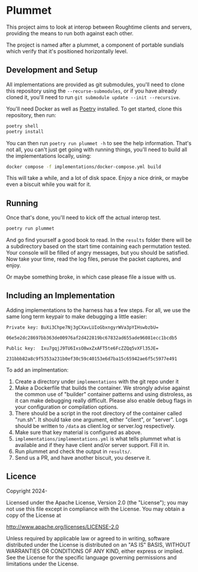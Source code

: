 # Plummet

This project aims to look at interop between Roughtime clients and servers,
providing the means to run both against each other.

The project is named after a plummet, a component of portable sundials which
verify that it's positioned horizontally level.

## Development and Setup

All implementations are provided as git submodules, you'll need to clone this
repository using the `--recurse-submodules`, or if you have already cloned it,
you'll need to run `git submodule update --init --recursive`.

You'll need Docker as well as [Poetry](https://python-poetry.org) installed.
To get started, clone this repository, then run:
```bash
poetry shell
poetry install
```

You can then run `poetry run plummet -h` to see the help information. That's not
all, you can't just get going with running things, you'll need to build all the
implementations locally, using:
```bash
docker compose -f implementations/docker-compose.yml build
```
This will take a while, and a lot of disk space. Enjoy a nice drink, or maybe
even a biscuit while you wait for it.

## Running

Once that's done, you'll need to kick off the actual interop test.

```bash
poetry run plummet
```
And go find yourself a good book to read. In the `results` folder there will be
a subdirectory based on the start time containing each permutation tested. Your
console will be filled of angry messages, but you should be satisfied. Now take
your time, read the log files, peruse the packet captures, and enjoy.

Or maybe something broke, in which case please file a issue with us.

## Including an Implementation

Adding implementations to the harness has a few steps. For all, we use the same
long term keypair to make debugging a little easier:

```
Private key: BuXi3Chpe7Nj3gCXavLUIoGbxngyrWVa3pYIHswbzbU=
             06e5e2dc28697bb363de00976af2d422819bc67832ad655ade96081ecc1bcdb5

Public key:  Ixu7gqjJ9TU6IxsO8wxZxAFT5te6FcZZQq5vXFl35JE=
             231bbb82a8c9f5353a231b0ef30c59c40153e6d7ba15c65942ae6f5c5977e491
```

To add an implmentation:

1. Create a directory under `implementations` with the git repo under it
2. Make a Dockerfile that builds the container. We strongly advise against
   the common use of "builder" container patterns and using distroless, as it
   can make debugging really difficult. Please also enable debug flags in your
   configuration or compilation options.
3. There should be a script in the root directory of the container called
   "run.sh". It should take one argument, either "client", or "server". Logs
   should be written to `/data` as client.log or server.log respectively.
4. Make sure that key material is configured as above.
5. `implementations/implementations.yml` is what tells plummet what is available
   and if they have client and/or server support. Fill it in.
6. Run plummet and check the output in `results/`.
7. Send us a PR, and have another biscuit, you deserve it.

## Licence

Copyright 2024-

Licensed under the Apache License, Version 2.0 (the "License"); you may not use
this file except in compliance with the License.  You may obtain a copy of the
License at

   http://www.apache.org/licenses/LICENSE-2.0

Unless required by applicable law or agreed to in writing, software distributed
under the License is distributed on an "AS IS" BASIS, WITHOUT WARRANTIES OR
CONDITIONS OF ANY KIND, either express or implied.  See the License for the
specific language governing permissions and limitations under the License.
